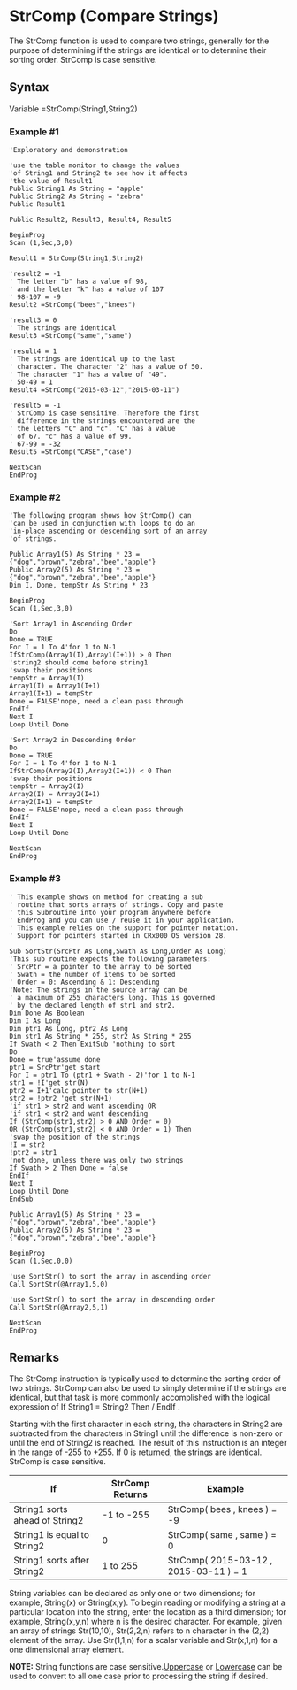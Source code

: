 # StrComp (Compare Strings)

The StrComp function is used to compare two strings, generally for the purpose of determining if the strings are identical or to determine their sorting order. StrComp is case sensitive.

## Syntax

Variable =StrComp(String1,String2)

### Example #1

```
'Exploratory and demonstration

'use the table monitor to change the values
'of String1 and String2 to see how it affects
'the value of Result1
Public String1 As String = "apple"
Public String2 As String = "zebra"
Public Result1

Public Result2, Result3, Result4, Result5

BeginProg
Scan (1,Sec,3,0)

Result1 = StrComp(String1,String2)

'result2 = -1
' The letter "b" has a value of 98,
' and the letter "k" has a value of 107
' 98-107 = -9
Result2 =StrComp("bees","knees")

'result3 = 0
' The strings are identical
Result3 =StrComp("same","same")

'result4 = 1
' The strings are identical up to the last
' character. The character "2" has a value of 50.
' The character "1" has a value of "49".
' 50-49 = 1
Result4 =StrComp("2015-03-12","2015-03-11")

'result5 = -1
' StrComp is case sensitive. Therefore the first
' difference in the strings encountered are the
' the letters "C" and "c". "C" has a value
' of 67. "c" has a value of 99.
' 67-99 = -32
Result5 =StrComp("CASE","case")

NextScan
EndProg
```

### Example #2

```
'The following program shows how StrComp() can
'can be used in conjunction with loops to do an
'in-place ascending or descending sort of an array
'of strings.

Public Array1(5) As String * 23 = {"dog","brown","zebra","bee","apple"}
Public Array2(5) As String * 23 = {"dog","brown","zebra","bee","apple"}
Dim I, Done, tempStr As String * 23

BeginProg
Scan (1,Sec,3,0)

'Sort Array1 in Ascending Order
Do
Done = TRUE
For I = 1 To 4'for 1 to N-1
IfStrComp(Array1(I),Array1(I+1)) > 0 Then
'string2 should come before string1
'swap their positions
tempStr = Array1(I)
Array1(I) = Array1(I+1)
Array1(I+1) = tempStr
Done = FALSE'nope, need a clean pass through
EndIf
Next I
Loop Until Done

'Sort Array2 in Descending Order
Do
Done = TRUE
For I = 1 To 4'for 1 to N-1
IfStrComp(Array2(I),Array2(I+1)) < 0 Then
'swap their positions
tempStr = Array2(I)
Array2(I) = Array2(I+1)
Array2(I+1) = tempStr
Done = FALSE'nope, need a clean pass through
EndIf
Next I
Loop Until Done

NextScan
EndProg
```

### Example #3

```
' This example shows on method for creating a sub
' routine that sorts arrays of strings. Copy and paste
' this Subroutine into your program anywhere before
' EndProg and you can use / reuse it in your application.
' This example relies on the support for pointer notation.
' Support for pointers started in CRx000 OS version 28.

Sub SortStr(SrcPtr As Long,Swath As Long,Order As Long)
'This sub routine expects the following parameters:
' SrcPtr = a pointer to the array to be sorted
' Swath = the number of items to be sorted
' Order = 0: Ascending & 1: Descending
'Note: The strings in the source array can be
' a maximum of 255 characters long. This is governed
' by the declared length of str1 and str2.
Dim Done As Boolean
Dim I As Long
Dim ptr1 As Long, ptr2 As Long
Dim str1 As String * 255, str2 As String * 255
If Swath < 2 Then ExitSub 'nothing to sort
Do
Done = true'assume done
ptr1 = SrcPtr'get start
For I = ptr1 To (ptr1 + Swath - 2)'for 1 to N-1
str1 = !I'get str(N)
ptr2 = I+1'calc pointer to str(N+1)
str2 = !ptr2 'get str(N+1)
'if str1 > str2 and want ascending OR
'if str1 < str2 and want descending
If (StrComp(str1,str2) > 0 AND Order = 0) _
OR (StrComp(str1,str2) < 0 AND Order = 1) Then
'swap the position of the strings
!I = str2
!ptr2 = str1
'not done, unless there was only two strings
If Swath > 2 Then Done = false
EndIf
Next I
Loop Until Done
EndSub

Public Array1(5) As String * 23 = {"dog","brown","zebra","bee","apple"}
Public Array2(5) As String * 23 = {"dog","brown","zebra","bee","apple"}

BeginProg
Scan (1,Sec,0,0)

'use SortStr() to sort the array in ascending order
Call SortStr(@Array1,5,0)

'use SortStr() to sort the array in descending order
Call SortStr(@Array2,5,1)

NextScan
EndProg
```

## Remarks

The StrComp instruction is typically used to determine the sorting order of two strings. StrComp can also be used to simply determine if the strings are identical, but that task is more commonly accomplished with the logical expression of If String1 = String2 Then / EndIf .

Starting with the first character in each string, the characters in String2 are subtracted from the characters in String1 until the difference is non-zero or until the end of String2 is reached. The result of this instruction is an integer in the range of -255 to +255. If 0 is returned, the strings are identical. StrComp is case sensitive.

| If                             | StrComp Returns | Example                                |
| ------------------------------ | --------------- | -------------------------------------- |
| String1 sorts ahead of String2 | -1 to -255      | StrComp( bees , knees ) = -9           |
| String1 is equal to String2    | 0               | StrComp( same , same ) = 0             |
| String1 sorts after String2    | 1 to 255        | StrComp( 2015-03-12 , 2015-03-11 ) = 1 |

String variables can be declared as only one or two dimensions; for example, String(x) or String(x,y). To begin reading or modifying a string at a particular location into the string, enter the location as a third dimension; for example, String(x,y,n) where n is the desired character. For example, given an array of strings Str(10,10), Str(2,2,n) refers to n character in the (2,2) element of the array. Use Str(1,1,n) for a scalar variable and Str(x,1,n) for a one dimensional array element.

**NOTE:** String functions are case sensitive.[Uppercase](uppercase.md) or [Lowercase](lowercase.md) can be used to convert to all one case prior to processing the string if desired.

